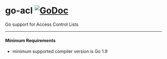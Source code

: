 <!--
Copyright 2020 the authors.

Licensed under the Apache License, Version 2.0 (the LICENSE-APACHE file) or
the MIT license (the LICENSE-MIT file) at your option. This file may not be
copied, modified, or distributed except according to those terms.
-->

# go-acl [![GoDoc](https://godoc.org/github.com/joshlf/go-acl?status.svg)](https://godoc.org/github.com/joshlf/go-acl)
Go support for Access Control Lists

---
#### Minimum Requirements
- minimum supported compiler version is Go 1.9
